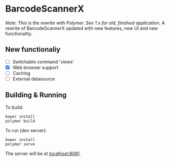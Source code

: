 # BarcodeScannerX

_Note: This is the rewrite with Polymer. See 1.x for old, finished application._
A rewrite of BarcodeScannerX updated with new features, new UI and new functionality.

## New functionaliy
- [ ] Switchable command 'views'
- [x] Web browser support
- [ ] Caching
- [ ] External datasource

## Building & Running
To build:
```shell
bower install
polymer build
```

To run (dev server):
```shell
bower install
polymer serve
```
The server will be at [localhost:8081](http://localhost:8081).
